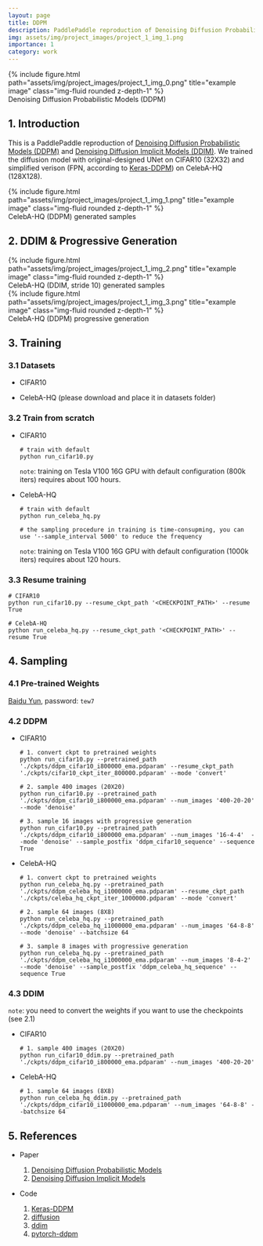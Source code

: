 ```yaml
---
layout: page
title: DDPM
description: PaddlePaddle reproduction of Denoising Diffusion Probabilistic Models (DDPM)
img: assets/img/project_images/project_1_img_1.png
importance: 1
category: work
---
```



<div class="row">
    <div class="col-sm mt-3 mt-md-0">
        {% include figure.html path="assets/img/project_images/project_1_img_0.png" title="example image" class="img-fluid rounded z-depth-1" %}
    </div>
</div>
<div class="caption">
    Denoising Diffusion Probabilistic Models (DDPM)
</div>

## 1. Introduction

This is a PaddlePaddle reproduction of [Denoising Diffusion Probabilistic Models (DDPM)](https://arxiv.org/abs/2006.11239) and [Denoising Diffusion Implicit Models (DDIM)](https://arxiv.org/abs/2010.02502). We trained the diffusion model with original-designed UNet on CIFAR10 (32X32) and simplified verison (FPN, according to [Keras-DDPM](https://github.com/bojone/Keras-DDPM)) on CelebA-HQ (128X128). 

<div class="row">
    <div class="col-sm mt-3 mt-md-0">
        {% include figure.html path="assets/img/project_images/project_1_img_1.png" title="example image" class="img-fluid rounded z-depth-1" %}
    </div>
</div>
<div class="caption">
    CelebA-HQ (DDPM) generated samples
</div>

## 2. DDIM & Progressive Generation

<div class="row">
    <div class="col-sm mt-3 mt-md-0">
        {% include figure.html path="assets/img/project_images/project_1_img_2.png" title="example image" class="img-fluid rounded z-depth-1" %}
    </div>
</div>
<div class="caption">
    CelebA-HQ (DDIM, stride 10) generated samples
</div>

<div class="row">
    <div class="col-sm mt-3 mt-md-0">
        {% include figure.html path="assets/img/project_images/project_1_img_3.png" title="example image" class="img-fluid rounded z-depth-1" %}
    </div>
</div>
<div class="caption">
    CelebA-HQ (DDPM) progressive generation
</div>

## 3. Training

### 3.1 Datasets

- CIFAR10

- CelebA-HQ (please download and place it in datasets folder)

### 3.2 Train from scratch

- CIFAR10

    ```
    # train with default
    python run_cifar10.py
    ```

    `note`: training on Tesla V100 16G GPU with default configuration (800k iters) requires about 100 hours.

- CelebA-HQ

    ```
    # train with default
    python run_celeba_hq.py

    # the sampling procedure in training is time-consupming, you can use '--sample_interval 5000' to reduce the frequency
    ```

    `note`: training on Tesla V100 16G GPU with default configuration (1000k iters) requires about 120 hours.

### 3.3 Resume training

```
# CIFAR10
python run_cifar10.py --resume_ckpt_path '<CHECKPOINT_PATH>' --resume True

# CelebA-HQ
python run_celeba_hq.py --resume_ckpt_path '<CHECKPOINT_PATH>' --resume True
```

## 4. Sampling

### 4.1 Pre-trained Weights

[Baidu Yun](https://pan.baidu.com/s/1VV7IH0mXzIwtCFXlCers7w?pwd=tew7), password: `tew7`

### 4.2 DDPM

- CIFAR10

    ```
    # 1. convert ckpt to pretrained weights
    python run_cifar10.py --pretrained_path './ckpts/ddpm_cifar10_i800000_ema.pdparam' --resume_ckpt_path './ckpts/cifar10_ckpt_iter_800000.pdparam' --mode 'convert'

    # 2. sample 400 images (20X20)
    python run_cifar10.py --pretrained_path './ckpts/ddpm_cifar10_i800000_ema.pdparam' --num_images '400-20-20' --mode 'denoise'

    # 3. sample 16 images with progressive generation
    python run_cifar10.py --pretrained_path './ckpts/ddpm_cifar10_i800000_ema.pdparam' --num_images '16-4-4'  --mode 'denoise' --sample_postfix 'ddpm_cifar10_sequence' --sequence True
    ```

- CelebA-HQ

    ```
    # 1. convert ckpt to pretrained weights
    python run_celeba_hq.py --pretrained_path './ckpts/ddpm_celeba_hq_i1000000_ema.pdparam' --resume_ckpt_path './ckpts/celeba_hq_ckpt_iter_1000000.pdparam' --mode 'convert'

    # 2. sample 64 images (8X8)
    python run_celeba_hq.py --pretrained_path './ckpts/ddpm_celeba_hq_i1000000_ema.pdparam' --num_images '64-8-8' --mode 'denoise' --batchsize 64

    # 3. sample 8 images with progressive generation
    python run_celeba_hq.py --pretrained_path './ckpts/ddpm_celeba_hq_i1000000_ema.pdparam' --num_images '8-4-2'  --mode 'denoise' --sample_postfix 'ddpm_celeba_hq_sequence' --sequence True
    ```

### 4.3 DDIM

`note`: you need to convert the weights if you want to use the checkpoints (see 2.1)

- CIFAR10

    ```
    # 1. sample 400 images (20X20)
    python run_cifar10_ddim.py --pretrained_path './ckpts/ddpm_cifar10_i800000_ema.pdparam' --num_images '400-20-20'
    ```

- CelebA-HQ

    ```
    # 1. sample 64 images (8X8)
    python run_celeba_hq_ddim.py --pretrained_path './ckpts/ddpm_cifar10_i1000000_ema.pdparam' --num_images '64-8-8' --batchsize 64
    ```

## 5. References

- Paper

    1. [Denoising Diffusion Probabilistic Models](https://arxiv.org/abs/2006.11239)
    2. [Denoising Diffusion Implicit Models](http://arxiv.org/abs/2010.02502)

- Code

    1. [Keras-DDPM](https://github.com/bojone/Keras-DDPM)
    2. [diffusion](https://github.com/hojonathanho/diffusion)
    3. [ddim](https://github.com/ermongroup/ddim)
    4. [pytorch-ddpm](https://github.com/w86763777/pytorch-ddpm)
